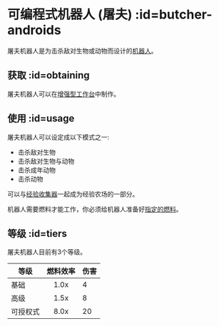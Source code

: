 # 可编程式机器人 (屠夫) :id=butcher-androids

屠夫机器人是为击杀敌对生物或动物而设计的[机器人](/Androids)。

## 获取 :id=obtaining

屠夫机器人可以在[增强型工作台](/Enhanced-Crafting-Table)中制作。

## 使用 :id=usage

屠夫机器人可以设定成以下模式之一:

  - 击杀敌对生物
  - 击杀敌对生物与动物
  - 击杀成年动物
  - 击杀动物

可以与[经验收集器](/EXP-Collector)一起成为经验农场的一部分。

机器人需要燃料才能工作，你必须给机器人准备好[指定的燃料](/Normal-Androids#power-source)。

## 等级 :id=tiers

屠夫机器人目前有3个等级。

| 等级 | 燃料效率 | 伤害 |
| --------- | :-------------: | ------------ |
| 基础 | 1.0x   | 4 |
| 高级 | 1.5x   | 8 |
| 可授权式 | 8.0x | 20 |
